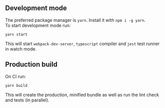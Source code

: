 ## Development mode

The preferred package manager is `yarn`. Install it with `npm i -g yarn`.   
To start development mode run:

    yarn start
    
This will start `webpack-dev-server`, `typescript` compiler and `jest` test runner in watch mode.

## Production build

On CI run:

    yarn build
This will create the production, minified bundle as well as 
run the lint check and tests (in parallel). 
 
